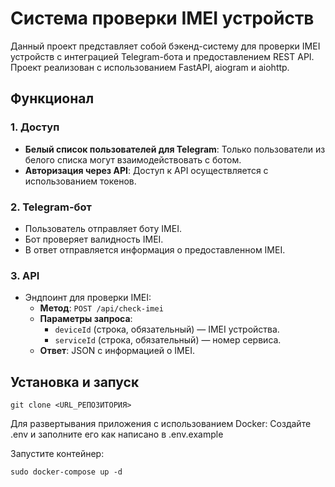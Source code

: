 # Система проверки IMEI устройств

Данный проект представляет собой бэкенд-систему для проверки IMEI устройств с интеграцией Telegram-бота и предоставлением REST API. Проект реализован с использованием FastAPI, aiogram и aiohttp.

## Функционал

### 1. Доступ
- **Белый список пользователей для Telegram**: Только пользователи из белого списка могут взаимодействовать с ботом.
- **Авторизация через API**: Доступ к API осуществляется с использованием токенов.

### 2. Telegram-бот
- Пользователь отправляет боту IMEI.
- Бот проверяет валидность IMEI.
- В ответ отправляется информация о предоставленном IMEI.

### 3. API
- Эндпоинт для проверки IMEI:
  - **Метод**: `POST /api/check-imei`
  - **Параметры запроса**:
    - `deviceId` (строка, обязательный) — IMEI устройства.
    - `serviceId` (строка, обязательный) — номер сервиса.
  - **Ответ**: JSON с информацией о IMEI.

## Установка и запуск

```
git clone <URL_РЕПОЗИТОРИЯ>
```
Для развертывания приложения с использованием Docker:
Создайте .env и заполните его как написано в .env.example

Запустите контейнер:
```
sudo docker-compose up -d
```
